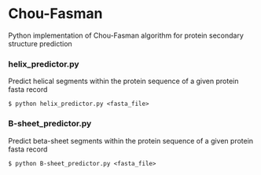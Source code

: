 # Chou-Fasman
Python implementation of Chou-Fasman algorithm for protein secondary structure prediction
### helix_predictor.py
Predict helical segments within the protein sequence of a given protein fasta record
```
$ python helix_predictor.py <fasta_file>
```
### B-sheet_predictor.py
Predict beta-sheet segments within the protein sequence of a given protein fasta record
```
$ python B-sheet_predictor.py <fasta_file>
```
